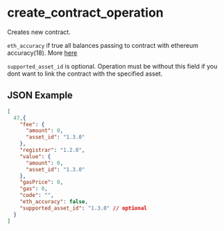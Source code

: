 # create_contract_operation

Creates new contract.

`eth_accuracy` if true all balances passing to contract with ethereum accuracy(18). More [here](https://wiki.echo-dev.io/developers/smart-contracts/solidity/introduction/#flag-of-using-ethereum-accuracy)

`supported_asset_id` is optional. Operation must be without this field if you dont want to link the contract with the specified asset.

## JSON Example

```json
[
  47,{
    "fee": {
      "amount": 0,
      "asset_id": "1.3.0"
    },
    "registrar": "1.2.0",
    "value": {
      "amount": 0,
      "asset_id": "1.3.0"
    },
    "gasPrice": 0,
    "gas": 0,
    "code": "",
    "eth_accuracy": false,
    "supported_asset_id": "1.3.0" // optional
  }
]
```